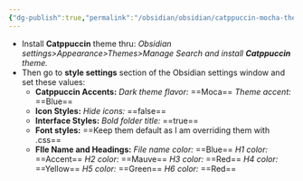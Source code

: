 ```yaml
---
{"dg-publish":true,"permalink":"/obsidian/obsidian/catppuccin-mocha-theme-settings/","noteIcon":""}
---
```


- Install **Catppuccin** theme thru:
	*Obsidian settings>Appearance>Themes>Manage
	Search and install **Catppuccin** theme.*
- Then go to **style settings** section of the Obsidian settings window and set these values:
	- **Catppuccin Accents:**
		*Dark theme flavor:* ==Moca==
		*Theme accent:* ==Blue==
	- **Icon Styles:**
		*Hide icons:* ==false==
	- **Interface Styles:**
		*Bold folder title:* ==true==
	- **Font styles:**
		==Keep them default as I am overriding them with .css==
	- **FIle Name and Headings:**
		*File name color:* ==Blue==
		*H1 color:* ==Accent==
		*H2 color:* ==Mauve==
		*H3 color:* ==Red==
		*H4 color:* ==Yellow==
		*H5 color:* ==Green==
		*H6 color:* ==Red==
